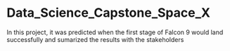 # Data_Science_Capstone_Space_X
In this project, it was predicted when the first stage of Falcon 9 would land successfully and sumarized the results with the stakeholders
